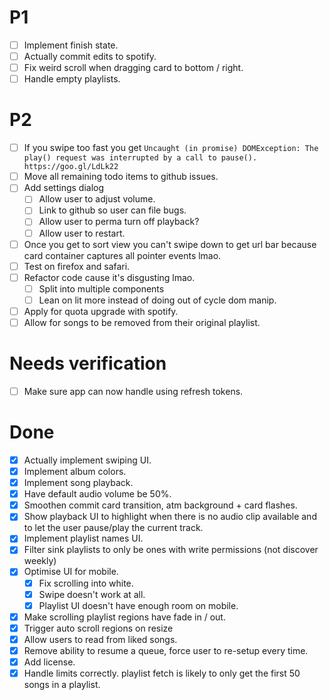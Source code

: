 # P1

- [ ] Implement finish state.
- [ ] Actually commit edits to spotify.
- [ ] Fix weird scroll when dragging card to bottom / right.
- [ ] Handle empty playlists.

# P2

- [ ] If you swipe too fast you get `Uncaught (in promise) DOMException: The play() request was interrupted by a call to pause(). https://goo.gl/LdLk22`
- [ ] Move all remaining todo items to github issues.
- [ ] Add settings dialog
  - [ ] Allow user to adjust volume.
  - [ ] Link to github so user can file bugs.
  - [ ] Allow user to perma turn off playback?
  - [ ] Allow user to restart.
- [ ] Once you get to sort view you can't swipe down to get url bar because card
      container captures all pointer events lmao.
- [ ] Test on firefox and safari.
- [ ] Refactor code cause it's disgusting lmao.
  - [ ] Split into multiple components
  - [ ] Lean on lit more instead of doing out of cycle dom manip.
- [ ] Apply for quota upgrade with spotify.
- [ ] Allow for songs to be removed from their original playlist.

# Needs verification

- [ ] Make sure app can now handle using refresh tokens.

# Done

- [x] Actually implement swiping UI.
- [x] Implement album colors.
- [x] Implement song playback.
- [x] Have default audio volume be 50%.
- [x] Smoothen commit card transition, atm background + card flashes.
- [x] Show playback UI to highlight when there is no audio clip available and
      to let the user pause/play the current track.
- [x] Implement playlist names UI.
- [x] Filter sink playlists to only be ones with write permissions (not discover
      weekly)
- [x] Optimise UI for mobile.
  - [x] Fix scrolling into white.
  - [x] Swipe doesn't work at all.
  - [x] Playlist UI doesn't have enough room on mobile.
- [x] Make scrolling playlist regions have fade in / out.
- [x] Trigger auto scroll regions on resize
- [x] Allow users to read from liked songs.
- [x] Remove ability to resume a queue, force user to re-setup every time.
- [x] Add license.
- [x] Handle limits correctly. playlist fetch is likely to only get the first
      50 songs in a playlist.
